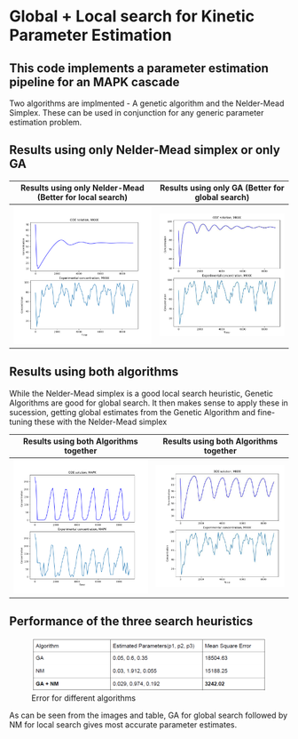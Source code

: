 # Global + Local search for Kinetic Parameter Estimation 

## This code implements a parameter estimation pipeline for an MAPK cascade

Two algorithms are implmented - A genetic algorithm and the Nelder-Mead Simplex.
These can be used in conjunction for any generic parameter estimation problem.

## Results using only Nelder-Mead simplex or only GA

Results using only Nelder-Mead (Better for local search)           |  Results using only GA (Better for global search)
:-------------------------:|:-------------------------:
<img src="./images/NM_only_estimation.png" width="500">  |  <img src="./images/GA_only_estimation.png" width="450">

## Results using both algorithms

While the Nelder-Mead simplex is a good local search heuristic, Genetic Algorithms are good for global search.
It then makes sense to apply these in sucession, getting global estimates from the Genetic Algorithm and fine-tuning these with the Nelder-Mead simplex

Results using both Algorithms together    |  Results using both Algorithms together  
:-------------------------:|:-------------------------:
![](./images/GA%2BNM_estimation1.png)  |  ![](./images/GA_NM_estimation_2.png)

## Performance of the three search heuristics

<figure>
  <img src="./images/Table.png" alt="drawing" width="1000"/>
  <figcaption>Error for different algorithms
</figure> 
  
As can be seen from the images and table, GA for global search followed by NM for local search gives most accurate parameter estimates.
